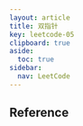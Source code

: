 ```yaml
---
layout: article
title: 双指针
key: leetcode-05
clipboard: true
aside:
  toc: true
sidebar:
  nav: LeetCode
---
```


## Reference

